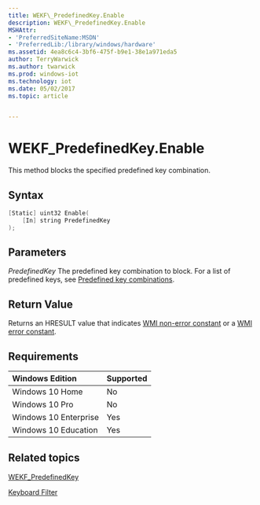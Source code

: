 ```yaml
---
title: WEKF\_PredefinedKey.Enable
description: WEKF\_PredefinedKey.Enable
MSHAttr:
- 'PreferredSiteName:MSDN'
- 'PreferredLib:/library/windows/hardware'
ms.assetid: 4ea8c6c4-3bf6-475f-b9e1-38e1a971eda5
author: TerryWarwick
ms.author: twarwick
ms.prod: windows-iot
ms.technology: iot
ms.date: 05/02/2017
ms.topic: article


---
```

# WEKF\_PredefinedKey.Enable

This method blocks the specified predefined key combination.

## Syntax

```powershell
[Static] uint32 Enable(
    [In] string PredefinedKey
);
```

## Parameters

<a href="" id="predefinedkey"></a>*PredefinedKey*
The predefined key combination to block. For a list of predefined keys, see [Predefined key combinations](predefined-key-combinations.md).

## Return Value

Returns an HRESULT value that indicates [WMI non-error constant](/windows/win32/wmisdk/wmi-non-error-constants) or a [WMI error constant](/windows/win32/wmisdk/wmi-error-constants).

## Requirements

| Windows Edition       | Supported |
|:----------------------|:----------|
| Windows 10 Home       | No        |
| Windows 10 Pro        | No        |
| Windows 10 Enterprise | Yes       |
| Windows 10 Education  | Yes       |

## Related topics

[WEKF\_PredefinedKey](wekf-predefinedkey.md)

[Keyboard Filter](keyboardfilter.md)